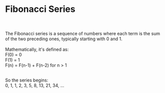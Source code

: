 # Fibonacci Series<br><br>

The Fibonacci series is a sequence of numbers where each term is the sum of the two preceding ones, typically starting with 0 and 1.<br><br>
Mathematically, it's defined as:<br>
F(0) = 0<br>
F(1) = 1<br>
F(n) = F(n-1) + F(n-2) for n > 1<br><br>

So the series begins:<br>
0, 1, 1, 2, 3, 5, 8, 13, 21, 34, ...
